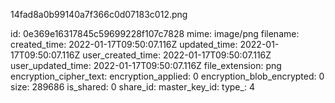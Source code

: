 14fad8a0b99140a7f366c0d07183c012.png

id: 0e369e16317845c59699228f107c7828
mime: image/png
filename: 
created_time: 2022-01-17T09:50:07.116Z
updated_time: 2022-01-17T09:50:07.116Z
user_created_time: 2022-01-17T09:50:07.116Z
user_updated_time: 2022-01-17T09:50:07.116Z
file_extension: png
encryption_cipher_text: 
encryption_applied: 0
encryption_blob_encrypted: 0
size: 289686
is_shared: 0
share_id: 
master_key_id: 
type_: 4